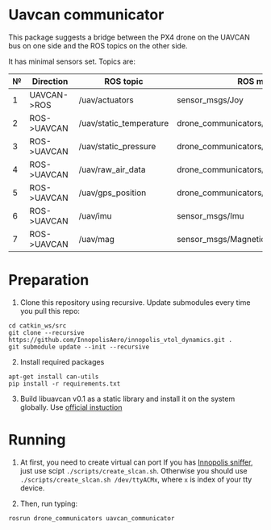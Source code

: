 # Uavcan communicator

This package suggests a bridge between the PX4 drone on the UAVCAN bus on one side and the ROS topics on the other side.

It has minimal sensors set. Topics are:

| № | Direction   | ROS topic                  | ROS msg                               | UAVCAN msg                                     |
| - | ----------- | -------------------------- | ------------------------------------- |----------------------------------------------- |
| 1 | UAVCAN->ROS | /uav/actuators             | sensor_msgs/Joy                       | uavcan::equipment::esc::RawCommand             |
| 2 | ROS->UAVCAN | /uav/static_temperature    | drone_communicators/StaticTemperature | uavcan::equipment::air_data::StaticTemperature |
| 3 | ROS->UAVCAN | /uav/static_pressure       | drone_communicators/StaticPressure    | uavcan::equipment::air_data::StaticPressure    |
| 4 | ROS->UAVCAN | /uav/raw_air_data          | drone_communicators/RawAirData        | uavcan::equipment::air_data::RawAirData        |
| 5 | ROS->UAVCAN | /uav/gps_position          | drone_communicators/Fix               | uavcan::equipment::gnss::Fix                   |
| 6 | ROS->UAVCAN | /uav/imu                   | sensor_msgs/Imu                       | uavcan::equipment::ahrs::RawIMU                |
| 7 | ROS->UAVCAN | /uav/mag                   | sensor_msgs/MagneticField             | uavcan::equipment::ahrs::MagneticFieldStrength |

# Preparation

1. Clone this repository using recursive. Update submodules every time you pull this repo:

```
cd catkin_ws/src
git clone --recursive https://github.com/InnopolisAero/innopolis_vtol_dynamics.git .
git submodule update --init --recursive
```

2. Install required packages

```
apt-get install can-utils
pip install -r requirements.txt
```

3. Build libuavcan v0.1 as a static library and install it on the system globally. Use [official instuction](https://github.com/UAVCAN/libuavcan/tree/legacy-v0#using-in-a-gnulinux-application)

# Running

1. At first, you need to create virtual can port
If you has [Innopolis sniffer](), just use scipt `./scripts/create_slcan.sh`.
Otherwise you should use `./scripts/create_slcan.sh /dev/ttyACMx`, where `x` is index of your tty device.

2. Then, run typing:
```
rosrun drone_communicators uavcan_communicator
```
